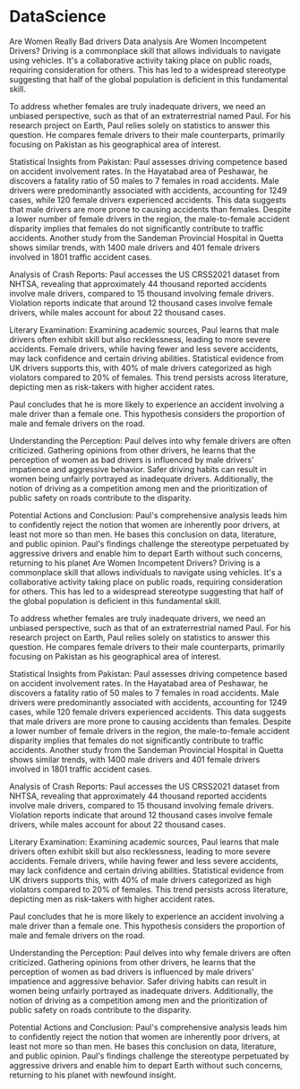 # DataScience
Are Women Really Bad drivers Data analysis
Are Women Incompetent Drivers?
Driving is a commonplace skill that allows individuals to navigate using vehicles. It's a collaborative activity taking place on public roads, requiring consideration for others. This has led to a widespread stereotype suggesting that half of the global population is deficient in this fundamental skill.

To address whether females are truly inadequate drivers, we need an unbiased perspective, such as that of an extraterrestrial named Paul. For his research project on Earth, Paul relies solely on statistics to answer this question. He compares female drivers to their male counterparts, primarily focusing on Pakistan as his geographical area of interest.

Statistical Insights from Pakistan:
Paul assesses driving competence based on accident involvement rates. In the Hayatabad area of Peshawar, he discovers a fatality ratio of 50 males to 7 females in road accidents. Male drivers were predominantly associated with accidents, accounting for 1249 cases, while 120 female drivers experienced accidents. This data suggests that male drivers are more prone to causing accidents than females. Despite a lower number of female drivers in the region, the male-to-female accident disparity implies that females do not significantly contribute to traffic accidents. Another study from the Sandeman Provincial Hospital in Quetta shows similar trends, with 1400 male drivers and 401 female drivers involved in 1801 traffic accident cases.

Analysis of Crash Reports:
Paul accesses the US CRSS2021 dataset from NHTSA, revealing that approximately 44 thousand reported accidents involve male drivers, compared to 15 thousand involving female drivers. Violation reports indicate that around 12 thousand cases involve female drivers, while males account for about 22 thousand cases.

Literary Examination:
Examining academic sources, Paul learns that male drivers often exhibit skill but also recklessness, leading to more severe accidents. Female drivers, while having fewer and less severe accidents, may lack confidence and certain driving abilities. Statistical evidence from UK drivers supports this, with 40% of male drivers categorized as high violators compared to 20% of females. This trend persists across literature, depicting men as risk-takers with higher accident rates.

Paul concludes that he is more likely to experience an accident involving a male driver than a female one. This hypothesis considers the proportion of male and female drivers on the road.

Understanding the Perception:
Paul delves into why female drivers are often criticized. Gathering opinions from other drivers, he learns that the perception of women as bad drivers is influenced by male drivers' impatience and aggressive behavior. Safer driving habits can result in women being unfairly portrayed as inadequate drivers. Additionally, the notion of driving as a competition among men and the prioritization of public safety on roads contribute to the disparity.

Potential Actions and Conclusion:
Paul's comprehensive analysis leads him to confidently reject the notion that women are inherently poor drivers, at least not more so than men. He bases this conclusion on data, literature, and public opinion. Paul's findings challenge the stereotype perpetuated by aggressive drivers and enable him to depart Earth without such concerns, returning to his planet Are Women Incompetent Drivers?
Driving is a commonplace skill that allows individuals to navigate using vehicles. It's a collaborative activity taking place on public roads, requiring consideration for others. This has led to a widespread stereotype suggesting that half of the global population is deficient in this fundamental skill.

To address whether females are truly inadequate drivers, we need an unbiased perspective, such as that of an extraterrestrial named Paul. For his research project on Earth, Paul relies solely on statistics to answer this question. He compares female drivers to their male counterparts, primarily focusing on Pakistan as his geographical area of interest.

Statistical Insights from Pakistan:
Paul assesses driving competence based on accident involvement rates. In the Hayatabad area of Peshawar, he discovers a fatality ratio of 50 males to 7 females in road accidents. Male drivers were predominantly associated with accidents, accounting for 1249 cases, while 120 female drivers experienced accidents. This data suggests that male drivers are more prone to causing accidents than females. Despite a lower number of female drivers in the region, the male-to-female accident disparity implies that females do not significantly contribute to traffic accidents. Another study from the Sandeman Provincial Hospital in Quetta shows similar trends, with 1400 male drivers and 401 female drivers involved in 1801 traffic accident cases.

Analysis of Crash Reports:
Paul accesses the US CRSS2021 dataset from NHTSA, revealing that approximately 44 thousand reported accidents involve male drivers, compared to 15 thousand involving female drivers. Violation reports indicate that around 12 thousand cases involve female drivers, while males account for about 22 thousand cases.

Literary Examination:
Examining academic sources, Paul learns that male drivers often exhibit skill but also recklessness, leading to more severe accidents. Female drivers, while having fewer and less severe accidents, may lack confidence and certain driving abilities. Statistical evidence from UK drivers supports this, with 40% of male drivers categorized as high violators compared to 20% of females. This trend persists across literature, depicting men as risk-takers with higher accident rates.

Paul concludes that he is more likely to experience an accident involving a male driver than a female one. This hypothesis considers the proportion of male and female drivers on the road.

Understanding the Perception:
Paul delves into why female drivers are often criticized. Gathering opinions from other drivers, he learns that the perception of women as bad drivers is influenced by male drivers' impatience and aggressive behavior. Safer driving habits can result in women being unfairly portrayed as inadequate drivers. Additionally, the notion of driving as a competition among men and the prioritization of public safety on roads contribute to the disparity.

Potential Actions and Conclusion:
Paul's comprehensive analysis leads him to confidently reject the notion that women are inherently poor drivers, at least not more so than men. He bases this conclusion on data, literature, and public opinion. Paul's findings challenge the stereotype perpetuated by aggressive drivers and enable him to depart Earth without such concerns, returning to his planet with newfound insight.





